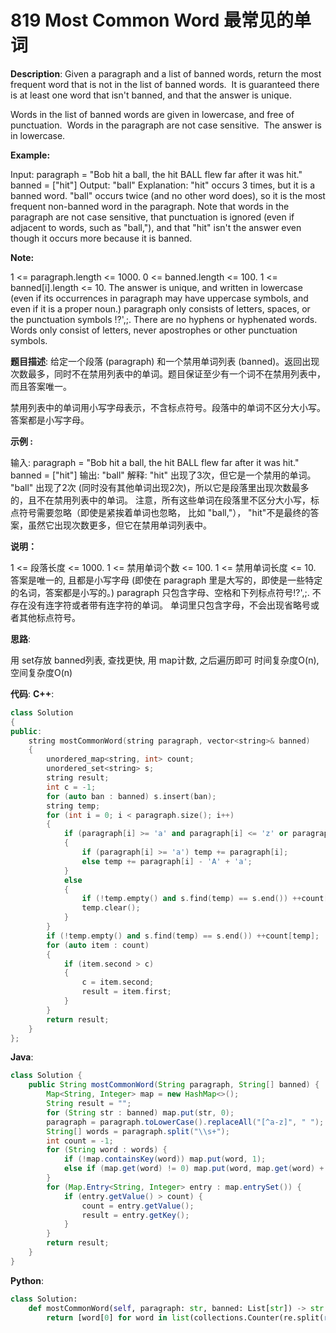 # 819 Most Common Word 最常见的单词

__Description__:
Given a paragraph and a list of banned words, return the most frequent word that is not in the list of banned words.  It is guaranteed there is at least one word that isn't banned, and that the answer is unique.

Words in the list of banned words are given in lowercase, and free of punctuation.  Words in the paragraph are not case sensitive.  The answer is in lowercase.

__Example:__

Input:
paragraph = "Bob hit a ball, the hit BALL flew far after it was hit."
banned = ["hit"]
Output: "ball"
Explanation:
"hit" occurs 3 times, but it is a banned word.
"ball" occurs twice (and no other word does), so it is the most frequent non-banned word in the paragraph.
Note that words in the paragraph are not case sensitive,
that punctuation is ignored (even if adjacent to words, such as "ball,"),
and that "hit" isn't the answer even though it occurs more because it is banned.

__Note:__

1 <= paragraph.length <= 1000.
0 <= banned.length <= 100.
1 <= banned[i].length <= 10.
The answer is unique, and written in lowercase (even if its occurrences in paragraph may have uppercase symbols, and even if it is a proper noun.)
paragraph only consists of letters, spaces, or the punctuation symbols !?',;.
There are no hyphens or hyphenated words.
Words only consist of letters, never apostrophes or other punctuation symbols.

__题目描述__:
给定一个段落 (paragraph) 和一个禁用单词列表 (banned)。返回出现次数最多，同时不在禁用列表中的单词。题目保证至少有一个词不在禁用列表中，而且答案唯一。

禁用列表中的单词用小写字母表示，不含标点符号。段落中的单词不区分大小写。答案都是小写字母。

__示例 :__

输入:
paragraph = "Bob hit a ball, the hit BALL flew far after it was hit."
banned = ["hit"]
输出: "ball"
解释:
"hit" 出现了3次，但它是一个禁用的单词。
"ball" 出现了2次 (同时没有其他单词出现2次)，所以它是段落里出现次数最多的，且不在禁用列表中的单词。
注意，所有这些单词在段落里不区分大小写，标点符号需要忽略（即使是紧挨着单词也忽略， 比如 "ball,"），
"hit"不是最终的答案，虽然它出现次数更多，但它在禁用单词列表中。

__说明：__

1 <= 段落长度 <= 1000.
1 <= 禁用单词个数 <= 100.
1 <= 禁用单词长度 <= 10.
答案是唯一的, 且都是小写字母 (即使在 paragraph 里是大写的，即使是一些特定的名词，答案都是小写的。)
paragraph 只包含字母、空格和下列标点符号!?',;.
不存在没有连字符或者带有连字符的单词。
单词里只包含字母，不会出现省略号或者其他标点符号。

__思路__:

用 set存放 banned列表, 查找更快, 用 map计数, 之后遍历即可
时间复杂度O(n), 空间复杂度O(n)

__代码__:
__C++__:

```C++
class Solution 
{
public:
    string mostCommonWord(string paragraph, vector<string>& banned) 
    {
        unordered_map<string, int> count;
        unordered_set<string> s;
        string result;
        int c = -1;
        for (auto ban : banned) s.insert(ban);
        string temp;
        for (int i = 0; i < paragraph.size(); i++)
        {
            if (paragraph[i] >= 'a' and paragraph[i] <= 'z' or paragraph[i] >= 'A' and paragraph[i] <= 'Z')
            {
                if (paragraph[i] >= 'a') temp += paragraph[i];
                else temp += paragraph[i] - 'A' + 'a';
            }
            else 
            {
                if (!temp.empty() and s.find(temp) == s.end()) ++count[temp];
                temp.clear();
            }
        }
        if (!temp.empty() and s.find(temp) == s.end()) ++count[temp];
        for (auto item : count)
        {
            if (item.second > c) 
            {
                c = item.second;
                result = item.first;
            }
        }
        return result;
    }
};
```

__Java__:

```Java
class Solution {
    public String mostCommonWord(String paragraph, String[] banned) {
        Map<String, Integer> map = new HashMap<>();
        String result = "";
        for (String str : banned) map.put(str, 0);
        paragraph = paragraph.toLowerCase().replaceAll("[^a-z]", " ");
        String[] words = paragraph.split("\\s+");
        int count = -1;
        for (String word : words) {
            if (!map.containsKey(word)) map.put(word, 1);
            else if (map.get(word) != 0) map.put(word, map.get(word) + 1);
        }
        for (Map.Entry<String, Integer> entry : map.entrySet()) {
            if (entry.getValue() > count) {
                count = entry.getValue();
                result = entry.getKey();
            }
        }
        return result;
    }
}
```

__Python__:

```Python
class Solution:
    def mostCommonWord(self, paragraph: str, banned: List[str]) -> str:
        return [word[0] for word in list(collections.Counter(re.split(r'\W+', paragraph.lower())).most_common(len(banned) + 1)) if word[0] not in banned][0]
```
